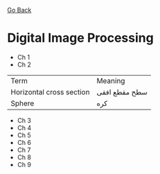 [Go Back](https://github.com/arm-on/plan/blob/main/README.md)

# Digital Image Processing

- Ch 1
- Ch 2

| | |
|-|-|
| Term | Meaning |
| Horizontal cross section | سطح مقطع افقی |
| Sphere | کره |


- Ch 3
- Ch 4
- Ch 5
- Ch 6
- Ch 7
- Ch 8
- Ch 9

